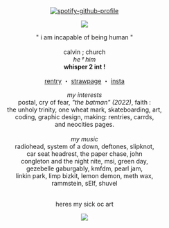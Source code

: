 <div align="center">
  
  <a href="https://github.com/kittinan/spotify-github-profile">
    <img src="https://spotify-github-profile.kittinanx.com/api/view?uid=31jimvpfpvcby76vakj57sqgl24q&cover_image=true&theme=natemoo-re&show_offline=false&background_color=121212&interchange=false&bar_color=ffffff&bar_color_cover=false" alt="spotify-github-profile" />
  </a>

</div>

<p align="center">
  <img src="https://i.ibb.co/DPXXQj35/image.png">
</p>

<p align="center">
  " i am incapable of being human "<br><br>
  calvin ; church <br>
  <i>he † him</i> <br>
  <b>whisper 2 int !</b>
</p>

<p align="center">
  <a href="https://rentry.co/churche">rentry</a> ・
<a href="https://shotgun-angel.straw.page/">strawpage</a> ・ 
  <a href="https://www.instagram.com/radiohead_fan06482/">insta</a>
</p>

<p align="center">
<i>my interests</i></b><br>
postal, cry of fear, <i>"the batman" (2022)</i>, faith :<br>
the unholy trinity, one wheat mark, skateboarding, art,<br>
coding, graphic design, making: rentries, carrds,<br>
and neocities pages.<br>
<br>
<i>my music</i><br>
radiohead, system of a down, deftones, slipknot,<br>
car seat headrest, the paper chase, john<br>
congleton and the night nite, msi, green day,<br>
gezebelle gaburgably, kmfdm, pearl jam,<br>
linkin park, limp bizkit, lemon demon, meth wax,<br>
rammstein, sElf, shuvel
</p>
<p align="center">
<br>heres my sick oc art</b>
</p>
<p align="center">
  <img src="https://i.ibb.co/5xf3dZnr/shot-gun-angl-yay.jpg">
</p>
